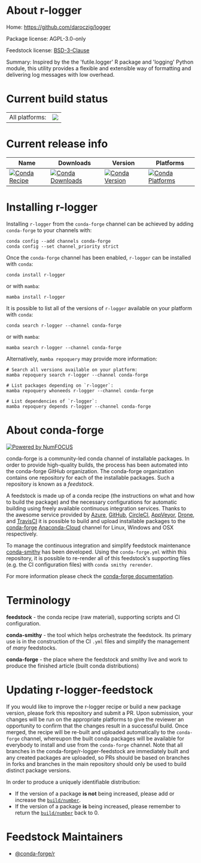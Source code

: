 About r-logger
==============

Home: https://github.com/daroczig/logger

Package license: AGPL-3.0-only

Feedstock license: [BSD-3-Clause](https://github.com/conda-forge/r-logger-feedstock/blob/main/LICENSE.txt)

Summary: Inspired by the the 'futile.logger' R package and 'logging' Python module, this utility
provides a flexible and extensible way of formatting and delivering log messages
with low overhead.


Current build status
====================


<table><tr><td>All platforms:</td>
    <td>
      <a href="https://dev.azure.com/conda-forge/feedstock-builds/_build/latest?definitionId=9684&branchName=main">
        <img src="https://dev.azure.com/conda-forge/feedstock-builds/_apis/build/status/r-logger-feedstock?branchName=main">
      </a>
    </td>
  </tr>
</table>

Current release info
====================

| Name | Downloads | Version | Platforms |
| --- | --- | --- | --- |
| [![Conda Recipe](https://img.shields.io/badge/recipe-r--logger-green.svg)](https://anaconda.org/conda-forge/r-logger) | [![Conda Downloads](https://img.shields.io/conda/dn/conda-forge/r-logger.svg)](https://anaconda.org/conda-forge/r-logger) | [![Conda Version](https://img.shields.io/conda/vn/conda-forge/r-logger.svg)](https://anaconda.org/conda-forge/r-logger) | [![Conda Platforms](https://img.shields.io/conda/pn/conda-forge/r-logger.svg)](https://anaconda.org/conda-forge/r-logger) |

Installing r-logger
===================

Installing `r-logger` from the `conda-forge` channel can be achieved by adding `conda-forge` to your channels with:

```
conda config --add channels conda-forge
conda config --set channel_priority strict
```

Once the `conda-forge` channel has been enabled, `r-logger` can be installed with `conda`:

```
conda install r-logger
```

or with `mamba`:

```
mamba install r-logger
```

It is possible to list all of the versions of `r-logger` available on your platform with `conda`:

```
conda search r-logger --channel conda-forge
```

or with `mamba`:

```
mamba search r-logger --channel conda-forge
```

Alternatively, `mamba repoquery` may provide more information:

```
# Search all versions available on your platform:
mamba repoquery search r-logger --channel conda-forge

# List packages depending on `r-logger`:
mamba repoquery whoneeds r-logger --channel conda-forge

# List dependencies of `r-logger`:
mamba repoquery depends r-logger --channel conda-forge
```


About conda-forge
=================

[![Powered by
NumFOCUS](https://img.shields.io/badge/powered%20by-NumFOCUS-orange.svg?style=flat&colorA=E1523D&colorB=007D8A)](https://numfocus.org)

conda-forge is a community-led conda channel of installable packages.
In order to provide high-quality builds, the process has been automated into the
conda-forge GitHub organization. The conda-forge organization contains one repository
for each of the installable packages. Such a repository is known as a *feedstock*.

A feedstock is made up of a conda recipe (the instructions on what and how to build
the package) and the necessary configurations for automatic building using freely
available continuous integration services. Thanks to the awesome service provided by
[Azure](https://azure.microsoft.com/en-us/services/devops/), [GitHub](https://github.com/),
[CircleCI](https://circleci.com/), [AppVeyor](https://www.appveyor.com/),
[Drone](https://cloud.drone.io/welcome), and [TravisCI](https://travis-ci.com/)
it is possible to build and upload installable packages to the
[conda-forge](https://anaconda.org/conda-forge) [Anaconda-Cloud](https://anaconda.org/)
channel for Linux, Windows and OSX respectively.

To manage the continuous integration and simplify feedstock maintenance
[conda-smithy](https://github.com/conda-forge/conda-smithy) has been developed.
Using the ``conda-forge.yml`` within this repository, it is possible to re-render all of
this feedstock's supporting files (e.g. the CI configuration files) with ``conda smithy rerender``.

For more information please check the [conda-forge documentation](https://conda-forge.org/docs/).

Terminology
===========

**feedstock** - the conda recipe (raw material), supporting scripts and CI configuration.

**conda-smithy** - the tool which helps orchestrate the feedstock.
                   Its primary use is in the construction of the CI ``.yml`` files
                   and simplify the management of *many* feedstocks.

**conda-forge** - the place where the feedstock and smithy live and work to
                  produce the finished article (built conda distributions)


Updating r-logger-feedstock
===========================

If you would like to improve the r-logger recipe or build a new
package version, please fork this repository and submit a PR. Upon submission,
your changes will be run on the appropriate platforms to give the reviewer an
opportunity to confirm that the changes result in a successful build. Once
merged, the recipe will be re-built and uploaded automatically to the
`conda-forge` channel, whereupon the built conda packages will be available for
everybody to install and use from the `conda-forge` channel.
Note that all branches in the conda-forge/r-logger-feedstock are
immediately built and any created packages are uploaded, so PRs should be based
on branches in forks and branches in the main repository should only be used to
build distinct package versions.

In order to produce a uniquely identifiable distribution:
 * If the version of a package **is not** being increased, please add or increase
   the [``build/number``](https://docs.conda.io/projects/conda-build/en/latest/resources/define-metadata.html#build-number-and-string).
 * If the version of a package **is** being increased, please remember to return
   the [``build/number``](https://docs.conda.io/projects/conda-build/en/latest/resources/define-metadata.html#build-number-and-string)
   back to 0.

Feedstock Maintainers
=====================

* [@conda-forge/r](https://github.com/conda-forge/r/)

